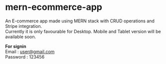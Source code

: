 # mern-ecommerce-app
An E-commerce app made using MERN stack with CRUD operations and Stripe integration.<br>
Currently it is only favourable for Desktop. Mobile and Tablet version will be available soon.

**For signin** <br>
Email : user@gmail.com<br>
Password : 123456
